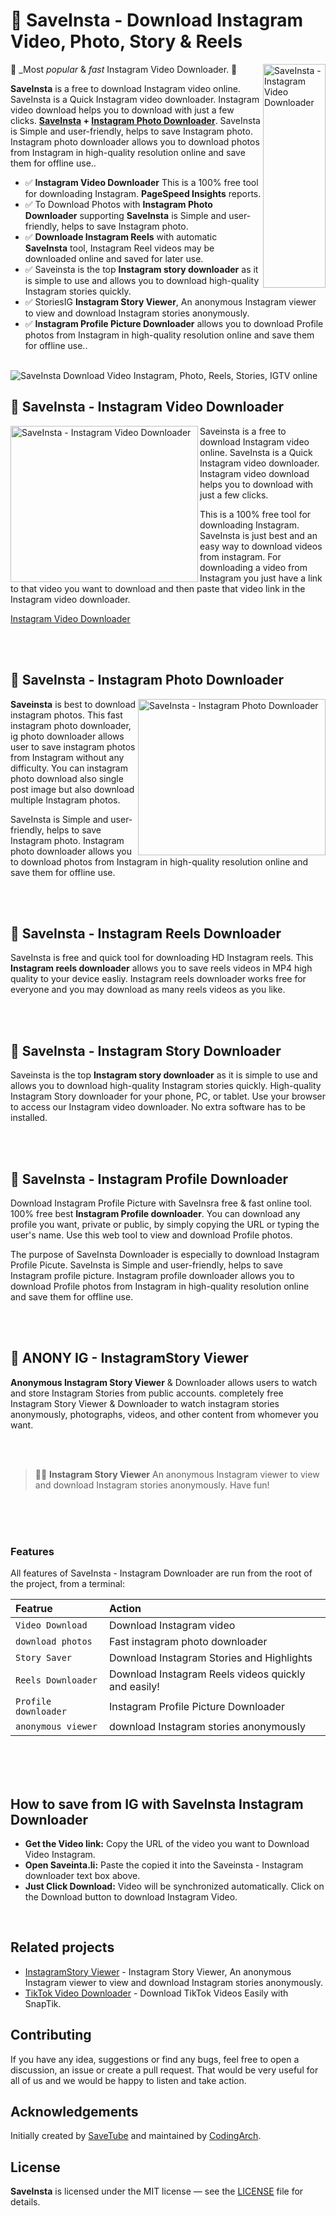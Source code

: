 # 🚀 SaveInsta - Download Instagram Video, Photo, Story & Reels

<img src="https://i.imgur.com/n3sMtoN.png" align="right"     alt="SaveInsta - Instagram Video Downloader" width="100" height="358">

🌟 _Most *popular* & *fast* Instagram Video Downloader. 🌟

**SaveInsta** is a free to download Instagram video online. SaveInsta is a Quick Instagram video downloader. Instagram video download helps you to download with just a few clicks. **[SaveInsta](https://saveinsta.li/) + [Instagram Photo Downloader](https://saveinsta.li/instagram-photo-download/)**. SaveInsta is Simple and user-friendly, helps to save Instagram photo. Instagram photo downloader allows you to download photos from Instagram  in high-quality resolution online and save them for offline use..

- ✅ **Instagram Video Downloader** This is a 100% free tool for downloading Instagram. **PageSpeed Insights** reports.
- ✅ To Download Photos with **Instagram Photo Downloader** supporting **SaveInsta** is Simple and user-friendly, helps to save Instagram photo.
- ✅ **Downloade Instagram Reels** with automatic **SaveInsta** tool, Instagram Reel videos may be downloaded online and saved for later use. 
- ✅ Saveinsta is the top **Instagram story downloader** as it is simple to use and allows you to download high-quality Instagram stories quickly.
- ✅ StoriesIG **Instagram Story Viewer**, An anonymous Instagram viewer to view and download Instagram stories anonymously.
- ✅ **Instagram Profile Picture Downloader** allows you to download Profile photos from Instagram in high-quality resolution online and save them for offline use..


<br>

<img src="https://i.imgur.com/glIQYIL.png" alt="SaveInsta Download Video Instagram, Photo, Reels, Stories, IGTV online">


<br>


## 🔔 SaveInsta - Instagram Video Downloader


<img src="https://i.imgur.com/n3xDUsD.png" align="left" alt="SaveInsta - Instagram Video Downloader" width="300" height="250">

Saveinsta is a free to download Instagram video online. SaveInsta is a Quick Instagram video downloader. Instagram video download helps you to download with just a few clicks.

This is a 100% free tool for downloading Instagram. SaveInsta is just best and an easy way to download videos from instagram. For downloading a video from Instagram you just have a link to that video you want to download and then paste that video link in the Instagram video downloader.

[Instagram Video Downloader](https://saveinsta.li/)

<br>
<br>


## 🔔 SaveInsta - Instagram Photo Downloader


<img src="https://i.imgur.com/CDC7y86.png" align="right" alt="SaveInsta - Instagram Photo Downloader" width="300" height="250">

**Saveinsta** is best to download instagram photos. This fast instagram photo downloader, ig photo downloader allows user to save instagram photos from Instagram without any difficulty. You can instagram photo download also single post image but also download multiple Instagram photos.

SaveInsta is Simple and user-friendly, helps to save Instagram photo. Instagram photo downloader allows you to download photos from Instagram  in high-quality resolution online and save them for offline use.

<br>
<br>


## 🔔 SaveInsta - Instagram Reels Downloader


SaveInsta is free and quick tool for downloading HD Instagram reels. This **Instagram reels downloader** allows you to save reels videos in MP4 high quality to your device easliy. Instagram reels downloader works free for everyone and you may download as many reels videos as you like.


<br>
<br>



## 🔔 SaveInsta - Instagram Story Downloader


Saveinsta is the top **Instagram story downloader** as it is simple to use and allows you to download high-quality Instagram stories quickly. High-quality Instagram Story downloader for your phone, PC, or tablet. Use your browser to access our Instagram video downloader. No extra software has to be installed.


<br>
<br>



## 🔔 SaveInsta - Instagram Profile Downloader


Download Instagram Profile Picture with SaveInsra free & fast online tool. 100% free best **Instagram Profile downloader**. You can download any profile you want, private or public, by simply copying the URL or typing the user's name. Use this web tool to view and download Profile photos.

The purpose of SaveInsta Downloader is especially to download Instagram Profile Picute. SaveInsta is Simple and user-friendly, helps to save Instagram profile picture. Instagram profile downloader allows you to download Profile photos from Instagram in high-quality resolution online and save them for offline use.



<br>
<br>

## 🔔 ANONY IG - InstagramStory Viewer


**Anonymous Instagram Story Viewer** & Downloader allows users to watch and store Instagram Stories from public accounts. completely free Instagram Story Viewer & Downloader to watch instagram stories anonymously, photographs, videos, and other content from whomever you want. 

<br>
<br>



> 🧑‍🚀 **Instagram Story Viewer** An anonymous Instagram viewer to view and download Instagram stories anonymously. Have fun!

<br>
<br>
<br>

### Features

All features of SaveInsta - Instagram Downloader are run from the root of the project, from a terminal:

| Featrue               | Action                                             |
| :-------------------- | :------------------------------------------------- |
| `Video Download`      | Download Instagram video                           |
| `download photos`     | Fast instagram photo downloader                    |
| `Story Saver`         | Download Instagram Stories and Highlights          |
| `Reels Downloader`    | Download Instagram Reels videos quickly and easily!|
| `Profile downloader`  | Instagram Profile Picture Downloader               |
| `anonymous viewer`    | download Instagram stories anonymously             |

<br>
<br>
<br>



##  How to save from IG with SaveInsta Instagram Downloader

-  **Get the Video link:** Copy the URL of the video you want to Download Video Instagram.
-  **Open Saveinta.li:**  Paste the copied it into the Saveinsta - Instagram downloader text box above.
-  **Just Click Download:** Video will be synchronized automatically. Click on the Download button to download Instagram Video.


<br>

## Related projects

- [InstagramStory Viewer](https://tailnext.vercel.app/) - Instagram Story Viewer, An anonymous Instagram viewer to view and download Instagram stories anonymously.
- [TikTok Video Downloader](https://snaptik.cyou/) - Download TikTok Videos Easily with SnapTik.

## Contributing

If you have any idea, suggestions or find any bugs, feel free to open a discussion, an issue or create a pull request.
That would be very useful for all of us and we would be happy to listen and take action.

## Acknowledgements

Initially created by [SaveTube](https:savetube.cam) and maintained by  [CodingArch](https://github.com/).

## License

**SaveInsta** is licensed under the MIT license — see the [LICENSE](./LICENSE.md) file for details.
